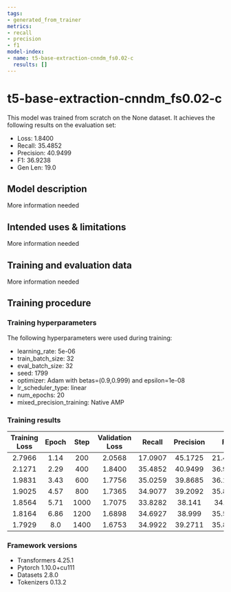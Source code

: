 ```yaml
---
tags:
- generated_from_trainer
metrics:
- recall
- precision
- f1
model-index:
- name: t5-base-extraction-cnndm_fs0.02-c
  results: []
---
```


<!-- This model card has been generated automatically according to the information the Trainer had access to. You
should probably proofread and complete it, then remove this comment. -->

# t5-base-extraction-cnndm_fs0.02-c

This model was trained from scratch on the None dataset.
It achieves the following results on the evaluation set:
- Loss: 1.8400
- Recall: 35.4852
- Precision: 40.9499
- F1: 36.9238
- Gen Len: 19.0

## Model description

More information needed

## Intended uses & limitations

More information needed

## Training and evaluation data

More information needed

## Training procedure

### Training hyperparameters

The following hyperparameters were used during training:
- learning_rate: 5e-06
- train_batch_size: 32
- eval_batch_size: 32
- seed: 1799
- optimizer: Adam with betas=(0.9,0.999) and epsilon=1e-08
- lr_scheduler_type: linear
- num_epochs: 20
- mixed_precision_training: Native AMP

### Training results

| Training Loss | Epoch | Step | Validation Loss | Recall  | Precision | F1      | Gen Len |
|:-------------:|:-----:|:----:|:---------------:|:-------:|:---------:|:-------:|:-------:|
| 2.7966        | 1.14  | 200  | 2.0568          | 17.0907 | 45.1725   | 21.4724 | 12.7061 |
| 2.1271        | 2.29  | 400  | 1.8400          | 35.4852 | 40.9499   | 36.9238 | 19.0    |
| 1.9831        | 3.43  | 600  | 1.7756          | 35.0259 | 39.8685   | 36.1824 | 18.9962 |
| 1.9025        | 4.57  | 800  | 1.7365          | 34.9077 | 39.2092   | 35.8205 | 19.0    |
| 1.8564        | 5.71  | 1000 | 1.7075          | 33.8282 | 38.141    | 34.765  | 19.0    |
| 1.8164        | 6.86  | 1200 | 1.6898          | 34.6927 | 38.999    | 35.5568 | 19.0    |
| 1.7929        | 8.0   | 1400 | 1.6753          | 34.9922 | 39.2711   | 35.8318 | 19.0    |


### Framework versions

- Transformers 4.25.1
- Pytorch 1.10.0+cu111
- Datasets 2.8.0
- Tokenizers 0.13.2
